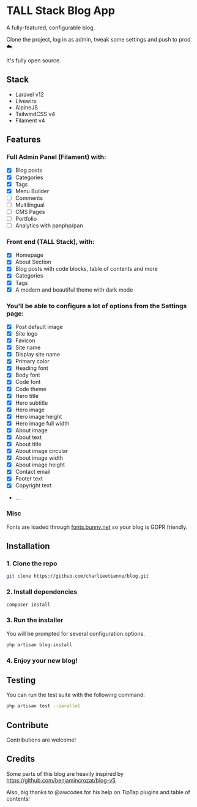 # TALL Stack Blog App

A fully-featured, configurable blog.

Clone the project, log in as admin, tweak some settings and push to prod ☁️.

It's fully open source. 

## Stack

- Laravel v12
- Livewire
- AlpineJS
- TailwindCSS v4
- Filament v4

## Features

### Full Admin Panel (Filament) with:
  - [x] Blog posts
  - [x] Categories
  - [x] Tags
  - [x] Menu Builder
  - [ ] Comments
  - [ ] Multilingual
  - [ ] CMS Pages
  - [ ] Portfolio
  - [ ] Analytics with panphp/pan

### Front end (TALL Stack), with:
  - [x] Homepage
  - [x] About Section
  - [x] Blog posts with code blocks, table of contents and more
  - [x] Categories
  - [x] Tags
  - [x] A modern and beautiful theme with dark mode

### You'll be able to configure a lot of options from the Settings page:
  - [x] Post default image
  - [x] Site logo
  - [x] Favicon
  - [x] Site name
  - [x] Display site name
  - [x] Primary color
  - [x] Heading font
  - [x] Body font
  - [x] Code font
  - [x] Code theme
  - [x] Hero title
  - [x] Hero subtitle
  - [x] Hero image
  - [x] Hero image height
  - [x] Hero image full width
  - [x] About image
  - [x] About text
  - [x] About title
  - [x] About image circular
  - [x] About image width
  - [x] About image height
  - [x] Contact email
  - [x] Footer text
  - [x] Copyright text
  - ...

### Misc

Fonts are loaded through [fonts.bunny.net](https://fonts.bunny.net/) so your blog is GDPR friendly.

## Installation

### 1. Clone the repo

```bash
git clone https://github.com/charlieetienne/blog.git
```

### 2. Install dependencies

```bash
composer install
```

### 3. Run the installer

You will be prompted for several configuration options.

```bash
php artisan blog:install
```

### 4. Enjoy your new blog!

## Testing

You can run the test suite with the following command:

```bash
php artisan test --parallel
```

## Contribute

Contributions are welcome!

## Credits

Some parts of this blog are heavily inspired by https://github.com/benjamincrozat/blog-v5.

Also, big thanks to @awcodes for his help on TipTap plugins and table of contents!
